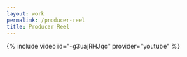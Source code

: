 ```yaml
---
layout: work
permalink: /producer-reel
title: Producer Reel
---
```


{% include video id="-g3uajRHJqc" provider="youtube" %}
